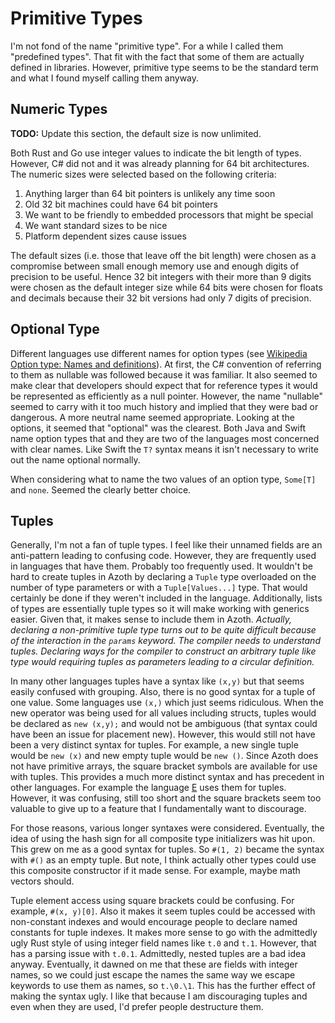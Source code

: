 # Primitive Types

I'm not fond of the name "primitive type". For a while I called them "predefined types". That fit
with the fact that some of them are actually defined in libraries. However, primitive type seems to
be the standard term and what I found myself calling them anyway.

## Numeric Types

**TODO:** Update this section, the default size is now unlimited.

Both Rust and Go use integer values to indicate the bit length of types. However, C# did not and it
was already planning for 64 bit architectures. The numeric sizes were selected based on the
following criteria:

1. Anything larger than 64 bit pointers is unlikely any time soon
2. Old 32 bit machines could have 64 bit pointers
3. We want to be friendly to embedded processors that might be special
4. We want standard sizes to be nice
5. Platform dependent sizes cause issues

The default sizes (i.e. those that leave off the bit length) were chosen as a compromise between
small enough memory use and enough digits of precision to be useful. Hence 32 bit integers with
their more than 9 digits were chosen as the default integer size while 64 bits were chosen for
floats and decimals because their 32 bit versions had only 7 digits of precision.

## Optional Type

Different languages use different names for option types (see [Wikipedia Option type: Names and
definitions](https://en.wikipedia.org/wiki/Option_type#Names_and_definitions)). At first, the C#
convention of referring to them as nullable was followed because it was familiar. It also seemed to
make clear that developers should expect that for reference types it would be represented as
efficiently as a null pointer. However, the name "nullable" seemed to carry with it too much history
and implied that they were bad or dangerous. A more neutral name seemed appropriate. Looking at the
options, it seemed that "optional" was the clearest. Both Java and Swift name option types that and
they are two of the languages most concerned with clear names. Like Swift the `T?` syntax means it
isn't necessary to write out the name optional normally.

When considering what to name the two values of an option type, `Some[T]` and `none`. Seemed the
clearly better choice.

## Tuples

Generally, I'm not a fan of tuple types. I feel like their unnamed fields are an anti-pattern
leading to confusing code. However, they are frequently used in languages that have them. Probably
too frequently used. It wouldn't be hard to create tuples in Azoth by declaring a `Tuple` type
overloaded on the number of type parameters or with a `Tuple[Values...]` type. That would certainly
be done if they weren't included in the language. Additionally, lists of types are essentially tuple
types so it will make working with generics easier. Given that, it makes sense to include them in
Azoth. *Actually, declaring a non-primitive tuple type turns out to be quite difficult because of
the interaction in the `params` keyword. The compiler needs to understand tuples. Declaring ways for
the compiler to construct an arbitrary tuple like type would requiring tuples as parameters leading
to a circular definition.*

In many other languages tuples have a syntax like `(x,y)` but that seems easily confused with
grouping. Also, there is no good syntax for a tuple of one value. Some languages use `(x,)` which
just seems ridiculous. When the new operator was being used for all values including structs, tuples
would be declared as `new (x,y);` and would not be ambiguous (that syntax could have been an issue
for placement new). However, this would still not have been a very distinct syntax for tuples. For
example, a new single tuple would be `new (x)` and new empty tuple would be `new ()`. Since Azoth
does not have primitive arrays, the square bracket symbols are available for use with tuples. This
provides a much more distinct syntax and has precedent in other languages. For example the language
[E](https://en.wikipedia.org/wiki/E_(programming_language)) uses them for tuples. However, it was
confusing, still too short and the square brackets seem too valuable to give up to a feature that I
fundamentally want to discourage.

For those reasons, various longer syntaxes were considered. Eventually, the idea of using the hash
sign for all composite type initializers was hit upon. This grew on me as a good syntax for tuples.
So `#(1, 2)` became the syntax with `#()` as an empty tuple. But note, I think actually other types
could use this composite constructor if it made sense. For example, maybe math vectors should.

Tuple element access using square brackets could be confusing. For example, `#(x, y)[0]`. Also it
makes it seem tuples could be accessed with non-constant indexes and would encourage people to
declare named constants for tuple indexes. It makes more sense to go with the admittedly ugly Rust
style of using integer field names like `t.0` and `t.1`. However, that has a parsing issue with
`t.0.1`. Admittedly, nested tuples are a bad idea anyway. Eventually, it dawned on me that these are
fields with integer names, so we could just escape the names the same way we escape keywords to use
them as names, so `t.\0.\1`. This has the further effect of making the syntax ugly. I like that
because I am discouraging tuples and even when they are used, I'd prefer people destructure them.
